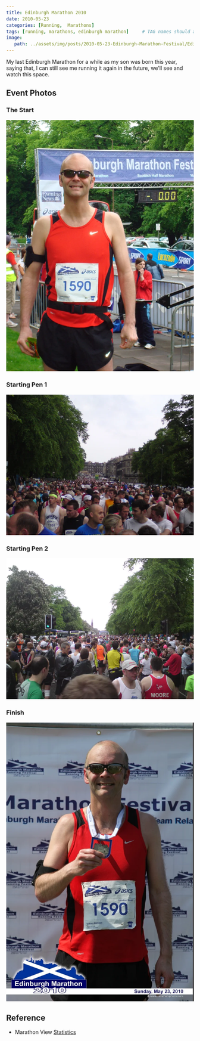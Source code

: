 ```yaml
---
title: Edinburgh Marathon 2010
date: 2010-05-23
categories: [Running,  Marathons]
tags: [running, marathons, edinburgh marathon]     # TAG names should always be lowercase
image:
   path: ../assets/img/posts/2010-05-23-Edinburgh-Marathon-Festival/Edinburgh-Marathon-2010.webp
---
```


My last Edinburgh Marathon for a while as my son was born this year, saying that, I can still see me running it again in the future, we'll see and watch this space.

## Event Photos

### The Start

![The Start](../assets/img/posts/2010-05-23-Edinburgh-Marathon-Festival/Start.webp)

### Starting Pen 1

![Starting Pen 1](../assets/img/posts/2010-05-23-Edinburgh-Marathon-Festival/Starting_Pen_1.webp)

### Starting Pen 2

![Starting Pen 2](../assets/img/posts/2010-05-23-Edinburgh-Marathon-Festival/Starting_Pen_2.webp)

### Finish

![Finish](../assets/img/posts/2010-05-23-Edinburgh-Marathon-Festival/Finish.webp)

## Reference

* Marathon View [Statistics](https://marathonview.net/race/98393)
